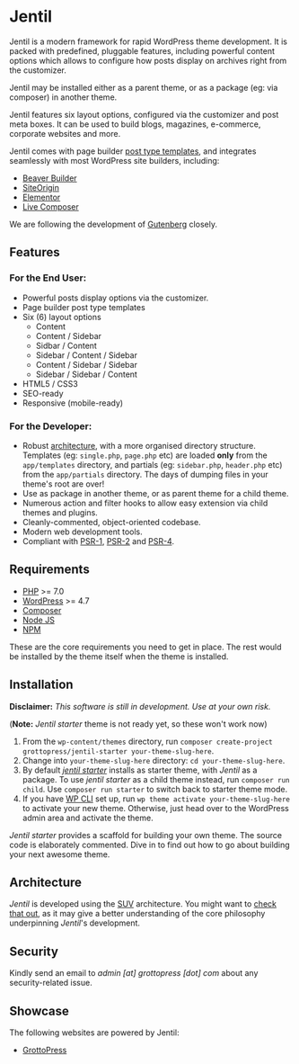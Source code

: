 # Jentil

Jentil is a modern framework for rapid WordPress theme development. It is packed with predefined, pluggable features, including powerful content options which allows to configure how posts display on archives right from the customizer.

Jentil may be installed either as a parent theme, or as a package (eg: via composer) in another theme.

Jentil features six layout options, configured via the customizer and post meta boxes. It can be used to build blogs, magazines, e-commerce, corporate websites and more.

Jentil comes with page builder [post type templates](https://make.wordpress.org/core/2016/11/03/post-type-templates-in-4-7/), and integrates seamlessly with most WordPress site builders, including:

- [Beaver Builder](https://wordpress.org/plugins/beaver-builder-lite-version/)
- [SiteOrigin](https://wordpress.org/plugins/siteorigin-panels/)
- [Elementor](https://wordpress.org/plugins/elementor/)
- [Live Composer](https://wordpress.org/plugins/live-composer-page-builder/)

We are following the development of [Gutenberg](https://wordpress.org/plugins/gutenberg/) closely.

## Features

### For the End User:
- Powerful posts display options via the customizer.
- Page builder post type templates
- Six (6) layout options  
    * Content
    * Content / Sidebar
    * Sidbar / Content
    * Sidebar / Content / Sidebar
    * Content / Sidebar / Sidebar
    * Sidebar / Sidebar / Content
- HTML5 / CSS3
- SEO-ready
- Responsive (mobile-ready)

### For the Developer:
- Robust [architecture](https://github.com/grottopress/wordpress-suv/), with a more organised directory structure. Templates (eg: `single.php`, `page.php` etc) are loaded **only** from the `app/templates` directory, and partials (eg: `sidebar.php`, `header.php` etc) from the `app/partials` directory. The days of dumping files in your theme's root are over!
- Use as package in another theme, or as parent theme for a child theme.
- Numerous action and filter hooks to allow easy extension via child themes and plugins.
- Cleanly-commented, object-oriented codebase.
- Modern web development tools.
- Compliant with [PSR-1](http://www.php-fig.org/psr/psr-1/), [PSR-2](http://www.php-fig.org/psr/psr-2/) and [PSR-4](http://www.php-fig.org/psr/psr-4/).

## Requirements

- [PHP](https://secure.php.net) >= 7.0
- [WordPress](https://wordpress.org) >= 4.7
- [Composer](https://getcomposer.org)
- [Node JS](https://nodejs.org)
- [NPM](https://www.npmjs.com)

These are the core requirements you need to get in place. The rest would be installed by the theme itself when the theme is installed.

## Installation

**Disclaimer:** *This software is still in development. Use at your own risk.*

(**Note:** *Jentil starter* theme is not ready yet, so these won't work now)

1. From the `wp-content/themes` directory, run `composer create-project grottopress/jentil-starter your-theme-slug-here`.
1. Change into `your-theme-slug-here` directory: `cd your-theme-slug-here`.
1. By default *[jentil starter](#)* installs as starter theme, with *Jentil* as a package. To use *jentil starter* as a child theme instead, run `composer run child`. Use `composer run starter` to switch back to starter theme mode.
1. If you have [WP CLI](https://wp-cli.org/) set up, run `wp theme activate your-theme-slug-here` to activate your new theme. Otherwise, just head over to the WordPress admin area and activate the theme.

*Jentil starter* provides a scaffold for building your own theme. The source code is elaborately commented. Dive in to find out how to go about building your next awesome theme.

## Architecture

*Jentil* is developed using the [SUV](https://github.com/grottopress/wordpress-suv/) architecture. You might want to [check that out](https://wp-cli.org/), as it may give a better understanding of the core philosophy underpinning *Jentil*'s development.

## Security

Kindly send an email to *admin [at] grottopress [dot] com* about any security-related issue.

## Showcase

The following websites are powered by Jentil:

- [GrottoPress](https://www.grottopress.com)
